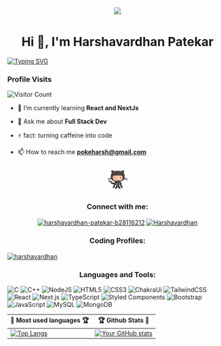 <h1 align="center"> <a href="#"><img width="30%" height="auto" src="https://media0.giphy.com/media/v1.Y2lkPTc5MGI3NjExZzdnbzk0MWcycWcycjVtanM3b2p5cmxlYnByaTFzNGNteWFsczI4ciZlcD12MV9pbnRlcm5hbF9naWZfYnlfaWQmY3Q9Zw/HzPtbOKyBoBFsK4hyc/giphy.gif" height="175px"/></a></h1>

<h1 align="center">Hi 👋, I'm Harshavardhan Patekar </h1>

  
[![Typing SVG](https://readme-typing-svg.herokuapp.com?font=monospace&color=%36BCF7FF&vCenter=true&lines=A+Passionate+Software+Engineer;Tech+Enthusiast;Opensource+Contributor)](https://git.io/typing-svg)

<h3>Profile Visits</h3>

![Visitor Count](https://profile-counter.glitch.me/hupatekar17/count.svg)


- 🌱 I’m currently learning **React and NextJs**

- 💬 Ask me about **Full Stack Dev**

- ⚡ fact: turning caffeine into code 

- 📫 How to reach me **pokeharsh@gmail.com**

<h3 align="center"><img width="10%" height="auto" src="https://raw.githubusercontent.com/iCharlesZ/FigureBed/master/img/octocat.gif"/></h3>
<h3 align="center" > Connect with me: </h3>
<p align="center">
  <a href="https://www.linkedin.com/in/hupatekar17/" target="blank"><img align="center" src="https://img.shields.io/badge/Harshavardhan Patekar-0077B5?style=for-the-badge&logo=linkedin&logoColor=white" alt="harshavardhan-patekar-b28116212"  /></a>
  <a href="https://twitter.com/HUPat_" target="blank"><img align="center" src="https://img.shields.io/badge/Harshavardhan-%231DA1F2.svg?style=for-the-badge&logo=Twitter&logoColor=white" alt="Harshavardhan"  /></a>
 
</p>

<h3 align="center">Coding Profiles:</h3>
<p align="center">

<a href="https://leetcode.com/Harshavardhan17/" target="blank"><img align="center" src="https://img.shields.io/badge/harshavardhan-000000?style=for-the-badge&logo=LeetCode&logoColor=#d16c06" alt="harshavardhan"/></a>
</p>

<h3 align="center">Languages and Tools:</h3>

  ![C](https://img.shields.io/badge/c-%2300599C.svg?style=for-the-badge&logo=c&logoColor=white)
  ![C++](https://img.shields.io/badge/c++-%2300599C.svg?style=for-the-badge&logo=c%2B%2B&logoColor=white)
  ![NodeJS](https://img.shields.io/badge/node.js-6DA55F?style=for-the-badge&logo=node.js&logoColor=white)
  ![HTML5](https://img.shields.io/badge/html5-%23E34F26.svg?style=for-the-badge&logo=html5&logoColor=white)
  ![CSS3](https://img.shields.io/badge/css3-%231572B6.svg?style=for-the-badge&logo=css3&logoColor=white)
  ![ChakraUi](https://img.shields.io/badge/Chakra--UI-319795?style=for-the-badge&logo=chakra-ui&logoColor=white)
  ![TailwindCSS](https://img.shields.io/badge/Tailwind_CSS-38B2AC?style=for-the-badge&logo=tailwind-css&logoColor=white)
  ![React](https://img.shields.io/badge/react-%2320232a.svg?style=for-the-badge&logo=react&logoColor=%2361DAFB)
  ![Next.js](https://img.shields.io/badge/Next.js-%2320232a.svg?style=for-the-badge&logo=next.js&logoColor=white)
  ![TypeScript](https://img.shields.io/badge/typescript-%23007ACC.svg?style=for-the-badge&logo=typescript&logoColor=white)
  ![Styled Components](https://img.shields.io/badge/styled--components-DB7093?style=for-the-badge&logo=styled-components&logoColor=white)
  ![Bootstrap](https://img.shields.io/badge/bootstrap-%23563D7C.svg?style=for-the-badge&logo=bootstrap&logoColor=white)
  ![JavaScript](https://img.shields.io/badge/JavaScript-%6DA55F?style=for-the-badge&logo=javascript&logoColor=white)
  ![MySQL](https://img.shields.io/badge/mysql-%2300f.svg?style=for-the-badge&logo=mysql&logoColor=white)
  ![MongoDB](https://img.shields.io/badge/MongoDB-%234ea94b.svg?style=for-the-badge&logo=mongodb&logoColor=white)


<!--![](./profile-3d-contrib/profile-night-view.svg)-->

|🎯 Most used languages 🏆| 🏆 Github Stats 🔭|
|----------------------------------|----------------------------|
|[![Top Langs](https://github-readme-stats.vercel.app/api/top-langs/?username=hupatekar17&theme=midnight-purple&layout=compact&hide=css,html)](https://github.com/hupatekar17/github-readme-stats) | [![Your GitHub stats](https://github-readme-stats.vercel.app/api?username=hupatekar17&show_icons=true&theme=midnight-purple&hide_title=true)](https://github.com/hupatekar17)||
